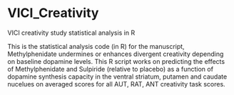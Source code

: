 # VICI_Creativity
VICI creativity study statistical analysis in R

This is the statistical analysis code (in R) for the manuscript, Methylphenidate undermines or enhances divergent creativity depending on baseline dopamine levels. This R script works on predicting the effects of Methylphenidate and Sulpiride (relative to placebo) as a function of dopamine synthesis capacity in the ventral striatum, putamen and caudate nucelues on averaged scores for all AUT, RAT, ANT creativity task scores.
